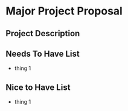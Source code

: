 # **Major Project Proposal**


## Project Description





## Needs To Have List

- thing 1

## Nice to Have List

- thing 1

